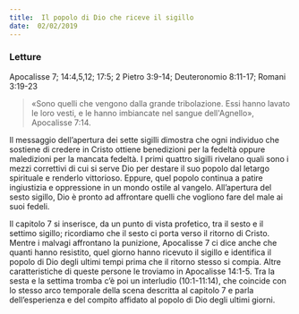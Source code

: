 ```yaml
---
title:  Il popolo di Dio che riceve il sigillo
date:  02/02/2019
---
```


### Letture
Apocalisse 7; 14:4,5,12; 17:5; 2 Pietro 3:9-14; Deuteronomio 8:11-17; Romani 3:19-23

> <p></p>
> «Sono quelli che vengono dalla grande tribolazione. Essi hanno lavato le loro vesti, e le hanno imbiancate nel sangue dell'Agnello», Apocalisse 7:14.

Il messaggio dell’apertura dei sette sigilli dimostra che ogni individuo che sostiene di credere in Cristo ottiene benedizioni per la fedeltà oppure maledizioni per la mancata fedeltà. I primi quattro sigilli rivelano quali sono i mezzi correttivi di cui si serve Dio per destare il suo popolo dal letargo spirituale e renderlo vittorioso. Eppure, quel popolo continua a patire ingiustizia e oppressione in un mondo ostile al vangelo. All’apertura del sesto sigillo, Dio è pronto ad affrontare quelli che vogliono fare del male ai suoi fedeli.

Il capitolo 7 si inserisce, da un punto di vista profetico, tra il sesto e il settimo sigillo; ricordiamo che il sesto ci porta verso il ritorno di Cristo. Mentre i malvagi affrontano la punizione, Apocalisse 7 ci dice anche che quanti hanno resistito, quel giorno hanno ricevuto il sigillo e identifica il popolo di Dio degli ultimi tempi prima che il ritorno stesso si compia. Altre caratteristiche di queste persone le troviamo in Apocalisse 14:1-5. Tra la sesta e la settima tromba c’è poi un interludio (10:1-11:14), che coincide con lo stesso arco temporale della scena descritta al capitolo 7 e parla dell’esperienza e del compito affidato al popolo di Dio degli ultimi giorni.